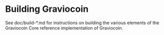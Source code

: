 Building Graviocoin
================

See doc/build-*.md for instructions on building the various
elements of the Graviocoin Core reference implementation of Graviocoin.
